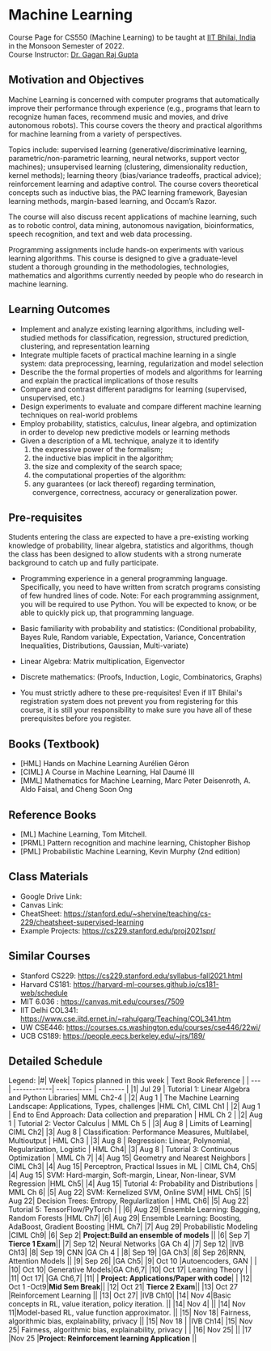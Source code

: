 # Machine Learning
Course Page for CS550 (Machine Learning) to be taught at [IIT Bhilai, India](https://www.iitbhilai.ac.in/index.php) in the Monsoon Semester of 2022.
<br> Course Instructor: [Dr. Gagan Raj Gupta ](https://www.iitbhilai.ac.in/index.php?pid=gagan)

Motivation and Objectives
-------------------------
Machine Learning is concerned with computer programs that automatically improve their performance through experience (e.g., programs that learn to recognize human faces, recommend music and movies, and drive autonomous robots). This course covers the theory and practical algorithms for machine learning from a variety of perspectives. 

Topics include: supervised learning (generative/discriminative learning, parametric/non-parametric learning, neural networks, support vector machines); unsupervised learning (clustering, dimensionality reduction, kernel methods); learning theory (bias/variance tradeoffs, practical advice); reinforcement learning and adaptive control. The course covers theoretical concepts such as inductive bias, the PAC learning framework, Bayesian learning methods, margin-based learning, and Occam’s Razor. 

The course will also discuss recent applications of machine learning, such as to robotic control, data mining, autonomous navigation, bioinformatics, speech recognition, and text and web data processing.

Programming assignments include hands-on experiments with various learning algorithms. This course is designed to give a graduate-level student a thorough grounding in the methodologies, technologies, mathematics and algorithms currently needed by people who do research in machine learning.

**Learning Outcomes**
---------------------
* Implement and analyze existing learning algorithms, including well-studied methods for classification, regression, structured prediction, clustering, and representation learning
* Integrate multiple facets of practical machine learning in a single system: data preprocessing, learning, regularization and model selection
* Describe the the formal properties of models and algorithms for learning and explain the practical implications of those results
* Compare and contrast different paradigms for learning (supervised, unsupervised, etc.)
* Design experiments to evaluate and compare different machine learning techniques on real-world problems
* Employ probability, statistics, calculus, linear algebra, and optimization in order to develop new predictive models or learning methods
* Given a description of a ML technique, analyze it to identify 
     1. the expressive power of the formalism; 
     2. the inductive bias implicit in the algorithm; 
     3. the size and complexity of the search space; 
     4. the computational properties of the algorithm: 
     5. any guarantees (or lack thereof) regarding termination, convergence, correctness, accuracy or generalization power.

Pre-requisites
--------------
Students entering the class are expected to have a pre-existing working knowledge of probability, linear algebra, statistics and algorithms, though the class has been designed to allow students with a strong numerate background to catch up and fully participate. 

* Programming experience in a general programming language. Specifically, you need to have written from scratch programs consisting of few hundred lines of code. 
Note: For each programming assignment, you will be required to use Python. You will be expected to know, or be able to quickly pick up, that programming language.

* Basic familiarity with probability and statistics: (Conditional probability, Bayes Rule, Random variable, Expectation, Variance, Concentration Inequalities, Distributions, Gaussian, Multi-variate)
* Linear Algebra: Matrix multiplication, Eigenvector

* Discrete mathematics: (Proofs, Induction, Logic, Combinatorics, Graphs)

* You must strictly adhere to these pre-requisites! Even if IIT Bhilai's registration system does not prevent you from registering for this course, it is still your responsibility to make sure you have all of these prerequisites before you register.

Books (Textbook)
----------------
* [HML] Hands on Machine Learning Aurélien Géron
* [CIML] A Course in Machine Learning, Hal Daumé III
* [MML] Mathematics for Machine Learning, Marc Peter Deisenroth, A. Aldo Faisal, and Cheng Soon Ong

Reference Books
---------------
* [ML] Machine Learning, Tom Mitchell.
* [PRML] Pattern recognition and machine learning, Chistopher Bishop
* [PML] Probabilistic Machine Learning, Kevin Murphy (2nd edition)

Class Materials
----------------
* Google Drive Link:
* Canvas Link:
* CheatSheet: https://stanford.edu/~shervine/teaching/cs-229/cheatsheet-supervised-learning
* Example Projects: https://cs229.stanford.edu/proj2021spr/

Similar Courses
----------------
* Stanford CS229: https://cs229.stanford.edu/syllabus-fall2021.html
* Harvard CS181: https://harvard-ml-courses.github.io/cs181-web/schedule
* MIT 6.036 : https://canvas.mit.edu/courses/7509
* IIT Delhi COL341: https://www.cse.iitd.ernet.in/~rahulgarg/Teaching/COL341.htm
* UW CSE446: https://courses.cs.washington.edu/courses/cse446/22wi/
* UCB CS189: https://people.eecs.berkeley.edu/~jrs/189/

Detailed Schedule
-----------------
Legend:
|#| Week| Topics planned in this week | Text Book Reference |
| --- | ------------| ----------- | -------- |
|1| Jul 29 | Tutorial 1: Linear Algebra and Python Libraries| MML Ch2-4  |
|2| Aug 1 | The Machine Learning Landscape: Applications, Types, challenges |HML Ch1, CIML Ch1 |
|2| Aug 1 | End to End Approach: Data collection and preparation | HML Ch 2 |
|2| Aug 1 | Tutorial 2: Vector Calculus | MML Ch 5  |
|3| Aug 8 | Limits of Learning| CIML Ch2|
|3| Aug 8 | Classification: Performance Measures, Multilabel, Multioutput | HML Ch3 |
|3| Aug 8 | Regression: Linear, Polynomial, Regularization, Logistic | HML Ch4|
|3| Aug 8 | Tutorial 3: Continuous Optimization | MML Ch 7|
|4| Aug 15| Geometry and Nearest Neighbors | CIML Ch3|
|4| Aug 15| Perceptron, Practical Issues in ML | CIML Ch4, Ch5|
|4| Aug 15| SVM: Hard-margin, Soft-margin, Linear, Non-linear, SVM Regression |HML Ch5|
|4| Aug 15| Tutorial 4: Probability and Distributions | MML Ch 6|
|5| Aug 22| SVM: Kernelized SVM, Online SVM| HML Ch5|
|5| Aug 22| Decision Trees: Entropy, Regularlization | HML Ch6|
|5| Aug 22| Tutorial 5: TensorFlow/PyTorch | | 
|6| Aug 29| Ensemble Learning: Bagging, Random Forests |HML Ch7|
|6| Aug 29| Ensemble Learning: Boosting, AdaBoost, Gradient Boosting |HML Ch7|
|7| Aug 29| Probabilistic Modeling |CIML Ch9|
|6| Sep 2| __Project:Build an ensemble of models__ ||
|6| Sep 7| __Tierce 1 Exam__||
|7| Sep 12| Neural Networks |GA Ch 4|
|7| Sep 12| |IVB Ch13|
|8| Sep 19| CNN |GA Ch 4 |
|8| Sep 19| |GA Ch3|
|8| Sep 26|RNN, Attention Models  ||
|9| Sep 26|   |GA Ch5|
|9| Oct 10 |Autoencoders, GAN | |
|10| Oct 10| Generative Models|GA Ch6,7|
|10| Oct 17| Learning Theory  |    |
|11| Oct 17|  |GA Ch6,7|
|11| | __Project: Applications/Paper with code__| |
|12| Oct 1 -Oct9|__Mid Sem Break__||
|12| Oct 21| __Tierce 2 Exam__||
|13| Oct 27 |Reinforcement Learning ||
|13| Oct 27| |IVB Ch10|
|14| Nov 4|Basic concepts in RL, value iteration, policy iteration. ||
|14| Nov 4|  ||
|14| Nov 11|Model-based RL, value function approximator.  ||
|15| Nov 18| Fairness, algorithmic bias, explainability, privacy ||
|15| Nov 18 |   |IVB Ch14|
|15| Nov 25| Fairness, algorithmic bias, explainability, privacy  | |
|16| Nov 25|  ||
|17 |Nov 25 |__Project: Reinforcement learning Application__  ||
